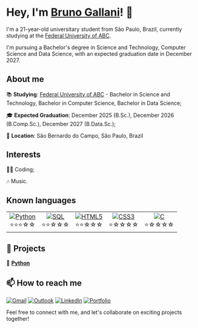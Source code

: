 # Hey, I'm <a href="https://www.linkedin.com/in/brunogallani/">Bruno Gallani</a>! 👋

I'm a 21-year-old universitary student from São Paulo, Brazil, currently studying at the <a href="https://www.ufabc.edu.br/">Federal University of ABC</a>.

I'm pursuing a Bachelor's degree in Science and Technology, Computer Science and Data Science, with an expected graduation date in December 2027.

## About me

📚 **Studying**: <a href="https://www.ufabc.edu.br/">Federal University of ABC</a> - Bachelor in Science and Technology, Bachelor in Computer Science, Bachelor in Data Science;

🎓 **Expected Graduation**: December 2025 (B.Sc.), December 2026 (B.Comp.Sc.), December 2027 (B.Data.Sc.);

📍  **Location**: São Bernardo do Campo, São Paulo, Brazil

## Interests

👩‍💻 Coding;

🎶 Music.
  
## Known languages

<table>
  <tr>
    <td align="center">
      <a href="https://www.python.org/" target="_blank">
        <img src="https://img.shields.io/badge/Python-FFD43B?style=for-the-badge&logo=python&logoColor=blue" alt="Python" />
      </a><br/>
      <span title="Intermediário">⭐⭐⭐☆☆</span>
    </td>
    <td align="center">
      <a href="https://www.w3schools.com/sql/" target="_blank">
        <img src="https://img.shields.io/badge/SQL-4479A1?style=for-the-badge&logo=postgresql&logoColor=white" alt="SQL" />
      </a><br/>
      <span title="Básico">⭐⭐☆☆☆</span>
    </td>
    <td align="center">
      <a href="https://developer.mozilla.org/en-US/docs/Web/HTML" target="_blank">
        <img src="https://img.shields.io/badge/HTML5-E34F26?style=for-the-badge&logo=html5&logoColor=white" alt="HTML5" />
      </a><br/>
      <span title="Básico">⭐⭐☆☆☆</span>
    </td>
    <td align="center">
      <a href="https://developer.mozilla.org/en-US/docs/Web/CSS" target="_blank">
        <img src="https://img.shields.io/badge/CSS3-1572B6?style=for-the-badge&logo=css3&logoColor=white" alt="CSS3" />
      </a><br/>
      <span title="Iniciante">⭐☆☆☆☆</span>
    </td>
    <td align="center">
      <a href="https://en.cppreference.com/w/c" target="_blank">
        <img src="https://img.shields.io/badge/C-00599C?style=for-the-badge&logo=c&logoColor=white" alt="C" />
      </a><br/>
      <span title="Iniciante">⭐☆☆☆☆</span>
    </td>
  </tr>
</table>

## 💼 Projects

🐍 <a href="../../../python_projects">**Python**</a>

## 📫 How to reach me

[![Gmail](https://img.shields.io/badge/Gmail-D14836?style=for-the-badge&logo=gmail&logoColor=white)](mailto:bruno2.galani@gmail.com) 
[![Outlook](https://img.shields.io/badge/Outlook-0078D4?style=for-the-badge&logo=microsoft-outlook&logoColor=white)](mailto:bruno.gallani@aluno.ufabc.edu.br) 
[![LinkedIn](https://img.shields.io/badge/LinkedIn-0077B5?style=for-the-badge&logo=linkedin&logoColor=white)](https://www.linkedin.com/in/brunogallani/)
[![Portfolio](https://img.shields.io/badge/Portfolio-000000?style=for-the-badge&logo=notion&logoColor=white)](https://bit.ly/4c6sgKI)

Feel free to connect with me, and let's collaborate on exciting projects together!

